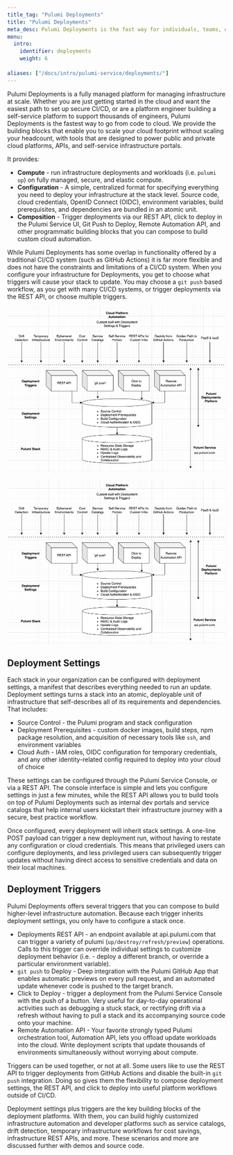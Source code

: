 ```yaml
---
title_tag: "Pulumi Deployments"
title: "Pulumi Deployments"
meta_desc: Pulumi Deployments is the fast way for individuals, teams, enterprises, and platforms to go from code to cloud.
menu:
  intro:
    identifier: deployments
    weight: 6

aliases: ["/docs/intro/pulumi-service/deployments/"]
---
```


Pulumi Deployments is a fully managed platform for managing infrastructure at scale. Whether you are just getting started in the cloud and want the easiest path to set up secure CI/CD, or are a platform engineer building a self-service platform to support thousands of engineers, Pulumi Deployments is the fastest way to go from code to cloud. We provide the building blocks that enable you to scale your cloud footprint without scaling your headcount, with tools that are designed to power public and private cloud platforms, APIs, and self-service infrastructure portals.

It provides:

- **Compute** - run infrastructure deployments and workloads (i.e. `pulumi up`) on fully managed, secure, and elastic compute.
- **Configuration** - A simple, centralized format for specifying everything you need to deploy your infrastructure at the stack level. Source code, cloud credentials, OpenID Connect (OIDC), environment variables, build prerequisites, and dependencies are bundled in an atomic unit.
- **Composition** - Trigger deployments via our REST API, click to deploy in the Pulumi Service UI, Git Push to Deploy, Remote Automation API, and other programmatic building blocks that you can compose to build custom cloud automation.

While Pulumi Deployments has some overlap in functionality offered by a traditional CI/CD system (such as GitHub Actions) it is far more flexible and does not have the constraints and limitations of a CI/CD system. When you configure your infrastructure for Deployments, you get to choose what triggers will cause your stack to update. You may choose a `git push` based workflow, as you get with many CI/CD systems, or trigger deployments via the REST API, or choose multiple triggers.

![Pulumi Deployments Platform Architecture](deployments.png)

![Pulumi Deployments Platform Architecture](deployments.png)

## Deployment Settings

Each stack in your organization can be configured with deployment settings, a manifest that describes everything needed to run an update. Deployment settings turns a stack into an atomic, deployable unit of infrastructure that self-describes all of its requirements and dependencies. That includes:

- Source Control - the Pulumi program and stack configuration
- Deployment Prerequisites - custom docker images, build steps, npm package resolution, and acquisition of necessary tools like `ssh`, and environment variables
- Cloud Auth - IAM roles, OIDC configuration for temporary credentials, and any other identity-related config required to deploy into your cloud of choice

These settings can be configured through the Pulumi Service Console, or via a REST API. The console interface is simple and lets you configure settings in just a few minutes, while the REST API allows you to build tools on top of Pulumi Deployments such as internal dev portals and service catalogs that help internal users kickstart their infrastructure journey with a secure, best practice workflow.

Once configured, every deployment will inherit stack settings. A one-line POST payload can trigger a new deployment run, without having to restate any configuration or cloud credentials. This means that privileged users can configure deployments, and less privileged users can subsequently trigger updates without having direct access to sensitive credentials and data on their local machines.

## Deployment Triggers

Pulumi Deployments offers several triggers that you can compose to build higher-level infrastructure automation. Because each trigger inherits deployment settings, you only have to configure a stack once.

- Deployments REST API - an endpoint available at api.pulumi.com that can trigger a variety of pulumi (`up/destroy/refresh/preview`) operations. Calls to this trigger can override individual settings to customize deployment behavior (i.e. - deploy a different branch, or override a particular environment variable).
- `git push` to Deploy - Deep integration with the Pulumi GitHub App that enables automatic previews on every pull request, and an automated update whenever code is pushed to the target branch.
- Click to Deploy - trigger a deployment from the Pulumi Service Console with the push of a button. Very useful for day-to-day operational activities such as debugging a stuck stack, or rectifying drift via a refresh without having to pull a stack and its accompanying source code onto your machine.
- Remote Automation API - Your favorite strongly typed Pulumi orchestration tool, Automation API, lets you offload update workloads into the cloud. Write deployment scripts that update thousands of environments simultaneously without worrying about compute.

Triggers can be used together, or not at all. Some users like to use the REST API to trigger deployments from GitHub Actions and disable the built-in `git push` integration. Doing so gives them the flexibility to compose deployment settings, the REST API, and click to deploy into useful platform workflows outside of CI/CD.

Deployment settings plus triggers are the key building blocks of the deployment platforms. With them, you can build highly customized infrastructure automation and developer platforms such as service catalogs, drift detection, temporary infrastructure workflows for cost savings, infrastructure REST APIs, and more. These scenarios and more are discussed further with demos and source code.

